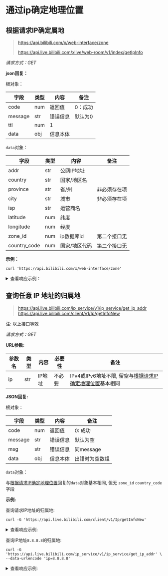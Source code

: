# 通过ip确定地理位置

## 根据请求IP确定属地

> https://api.bilibili.com/x/web-interface/zone
>
> https://api.live.bilibili.com/xlive/web-room/v1/index/getIpInfo

*请求方式：GET*

**json回复：**

根对象：

| 字段    | 类型 | 内容     | 备注    |
| ------- | ---- | -------- | ------- |
| code    | num  | 返回值   | 0：成功 |
| message | str  | 错误信息 | 默认为0 |
| ttl     | num  | 1        |         |
| data    | obj  | 信息本体 |         |

`data`对象：

| 字段         | 类型 | 内容          | 备注         |
| ------------ | ---- | ------------- | ------------ |
| addr         | str  | 公网IP地址    |              |
| country      | str  | 国家/地区名   |              |
| province     | str  | 省/州         | 非必须存在项 |
| city         | str  | 城市          | 非必须存在项 |
| isp          | str  | 运营商名      |              |
| latitude     | num  | 纬度          |              |
| longitude    | num  | 经度          |              |
| zone_id      | num  | ip数据库id    | 第二个接口无 |
| country_code | num  | 国家/地区代码 | 第二个接口无 |

**示例：**

```shell
curl 'https://api.bilibili.com/x/web-interface/zone'
```

<details>
<summary>查看响应示例：</summary>

```json
{
    "code":0,
    "message":"0",
    "ttl":1,
    "data":{
            "addr":"36.40.120.145",
            "country":"中国",
            "province":"陕西",
            "city":"渭南",
            "isp":"电信",
            "latitude":34.4995,
            "longitude":109.492821,
            "zone_id":4472912,
            "country_code":86
        }
}
```

</details>

## 查询任意 IP 地址的归属地

> https://api.live.bilibili.com/ip_service/v1/ip_service/get_ip_addr  
> https://api.live.bilibili.com/client/v1/Ip/getInfoNew

注: 以上接口等效

*请求方式：GET*

**URL参数:**


| 参数名 | 类型 | 内容     | 必要性 | 备注 |
| ------ | ---- | -------- | ------ | ---- |
| ip     | str  | IP地址   | 不必要   | IPv4或IPv6地址不限, 留空与[根据请求IP确定地理位置](#根据请求ip确定地理位置)基本相同 |

**JSON回复:**

根对象：

| 字段    | 类型 | 内容     | 备注    |
| ------- | ---- | -------- | ------- |
| code    | num  | 返回值   | 0: 成功 |
| message | str  | 错误信息 | 默认为空 |
| msg     | str  | 错误信息 | 同message |
| data    | obj  | 信息本体 | 出错时为空数组 |

`data`对象：

与[根据请求IP确定地理位置](#根据请求ip确定地理位置)回复的`data`对象基本相同, 但无 `zone_id` `country_code` 字段

**示例:**

查询请求IP地址的归属地:

```shell
curl -G 'https://api.live.bilibili.com/client/v1/Ip/getInfoNew'
```

<details>
<summary>查看响应示例:</summary>


```json
{
  "code": 0,
  "msg": "",
  "message": "",
  "data": {
    "addr": "104.28.156.113",
    "country": "新加坡",
    "province": "新加坡",
    "city": "",
    "isp": "cloudflare.com",
    "latitude": "1.352083",
    "longitude": "103.819836"
  }
}
```

</details>

查询IP地址`8.8.8.8`的归属地:

```shell
curl -G 'https://api.live.bilibili.com/ip_service/v1/ip_service/get_ip_addr' \
--data-urlencode 'ip=8.8.8.8'
```

<details>
<summary>查看响应示例:</summary>

```json
{
  "code": 0,
  "msg": "",
  "message": "",
  "data": {
    "addr": "8.8.8.8",
    "country": "GOOGLE.COM",
    "province": "GOOGLE.COM",
    "city": "",
    "isp": "level3.com",
    "latitude": "",
    "longitude": ""
  }
}
```

</details>
